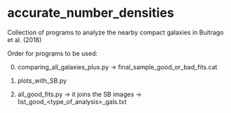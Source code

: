 # accurate_number_densities
Collection of programs to analyze the nearby compact galaxies in Buitrago et al. (2018)

Order for programs to be used:

0) comparing_all_galaxies_plus.py
-> final_sample_good_or_bad_fits.cat

1) plots_with_SB.py

2) all_good_fits.py
-> it joins the SB images
-> list_good_<type_of_analysis>_gals.txt
